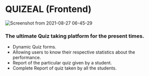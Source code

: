 # QUIZEAL (Frontend)

![Screenshot from 2021-08-27 06-45-29](https://user-images.githubusercontent.com/71120226/131056055-a0db1686-becc-4788-8b8e-66de079b58fe.png)

### The ultimate Quiz taking platform for the present times.

- Dynamic Quiz forms.
- Allowing users to know their respective statistics about the performance.
- Report of the particular quiz given by a student.
- Complete Report of quiz taken by all the students.
